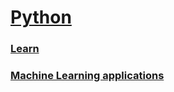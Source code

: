 # <a href="https://en.wikipedia.org/wiki/Python_(programming_language)">Python</a>

### <a href="./learn">Learn</a>
### <a href="./ml">Machine Learning applications</a>

